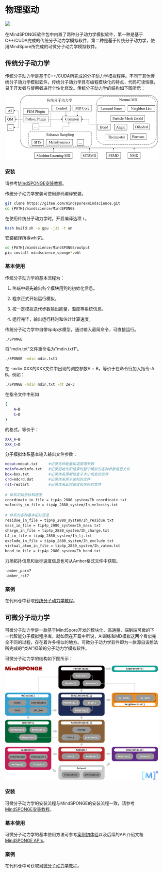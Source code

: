 # 物理驱动

<a href="https://gitee.com/mindspore/docs/blob/master/docs/mindsponge/docs/source_zh_cn/mindsponge/sponge.md" target="_blank"><img src="https://mindspore-website.obs.cn-north-4.myhuaweicloud.com/website-images/master/resource/_static/logo_source.png"></a>

在MindSPONGE软件包中内置了两种分子动力学模拟软件，第一种是基于C++/CUDA完成的传统分子动力学模拟软件，第二种是基于传统分子动力学，使用MindSpore所完成的可微分子动力学模拟软件。

## 传统分子动力学

传统分子动力学是基于C++/CUDA所完成的分子动力学模拟程序。不同于其他传统分子动力学模拟软件，传统分子动力学具有编程模块化的特点，代码可读性强，易于开发者与使用者进行个性化修改。传统分子动力学的结构如下图所示：

![cudasponge](./images/cudasponge.png)

### 安装

请参考[MindSPONGE安装教程](https://www.mindspore.cn/mindsponge/docs/zh-CN/master/mindsponge/intro.html#%E5%AE%89%E8%A3%85%E6%95%99%E7%A8%8B)。

传统分子动力学安装可使用源码编译安装。

```bash
git clone https://gitee.com/mindspore/mindscience.git
cd {PATH}/mindscience/MindSPONGE
```

在使用传统分子动力学时，开启编译选项 `t`。

```bash
bash build.sh -e gpu -j32 -t on
```

安装编译所得whl包。

```bash
cd {PATH}/mindscience/MindSPONGE/output
pip install mindscience_sponge*.whl
```

### 基本使用

传统分子动力学的基本流程为：

1. 终端中最先输出各个模块用到的初始化信息。

2. 程序正式开始运行模拟。

3. 按一定模拟迭代步数输出能量，温度等系统信息。

4. 运行完毕，输出运行耗时和估计计算速度。

传统分子动力学中自带tip4p水模型，通过输入最简命令，可直接运行。

```bash
./SPONGE
```

将"mdin.txt"文件重命名为"mdin.txt1"。

```bash
./SPONGE -mdin mdin.txt1
```

在 -mdin XXX的XXX文件中出现的调控参数A = B，等价于在命令行加入指令-A B。例如：

```bash
./SPONGE -mdin mdin.txt -dt 2e-3
```

在指令文件中形如

```bash
{
    A=B
    C=D
}
```

的格式，等价于：

```bash
XXX_A=B
XXX_C=D
```

分子模拟体系基本输入输出文件参数：

```bash
mdout=mdout.txt     #记录各种能量和温度等参数
mdinfo=mdinfo.txt   #记录初始化和结束时整个模拟的各种参数信息文件
box=box.txt         #记录体系周期性盒子大小信息的文件
crd=mdcrd.dat       #记录体系原子坐标的文件
rst=restart         #记录体系此时速度和坐标的文件

# 体系初始坐标和速度
coordinate_in_file = tip4p_2880_system/Ih_coordinate.txt
velocity_in_file = tip4p_2880_system/Ih_velocity.txt

# 体系的各种基本拓扑信息
residue_in_file = tip4p_2880_system/Ih_residue.txt
mass_in_file = tip4p_2880_system/Ih_mass.txt
charge_in_file = tip4p_2880_system/Ih_charge.txt
LJ_in_file = tip4p_2880_system/Ih_lj.txt
exclude_in_file = tip4p_2880_system/Ih_exclude.txt
virtual_atom_in_file = tip4p_2880_system/Ih_vatom.txt
bond_in_file = tip4p_2880_system/Ih_bond.txt
```

力场拓扑信息和坐标速度信息也可从Amber格式文件中获取。

```bash
-amber_parm7
-amber_rst7
```

### 案例

在代码仓中获取[传统分子动力学教程](https://gitee.com/mindspore/mindscience/tree/master/MindSPONGE/applications/molecular_dynamics/tradition)。

## 可微分子动力学

可微分子动力学是一款基于MindSpore开发的模块化、高通量、端到端可微的下一代智能分子模拟程序库。就如同在开篇中所说，AI训练和MD模拟这两个看似完全不同的过程，存在着许多相似的地方。可微分子动力学软件即为一款源自该想法所完成的“类AI”框架的分子动力学模拟软件。

可微分子动力学的结构如下图所示：

![mindsponge](./images/mindsponge.png)

### 安装

可微分子动力学的安装流程与MindSPONGE的安装流程一致，请参考[MindSPONGE安装教程](https://www.mindspore.cn/mindsponge/docs/zh-CN/master/mindsponge/intro.html#%E5%AE%89%E8%A3%85%E6%95%99%E7%A8%8B)。

### 基本使用

可微分子动力学的基本使用方法可参考[案例初体验](https://www.mindspore.cn/mindsponge/docs/zh-CN/master/mindsponge/intro.html#%E6%A1%88%E4%BE%8B%E5%88%9D%E4%BD%93%E9%AA%8C)以及后续的API介绍文档[MindSPONGE APIs](https://www.mindspore.cn/mindsponge/docs/zh-CN/master/mindsponge.html)。

### 案例

在代码仓中可获取[可微分子动力学教程](https://gitee.com/mindspore/mindscience/tree/master/MindSPONGE/tutorials/basic)。
